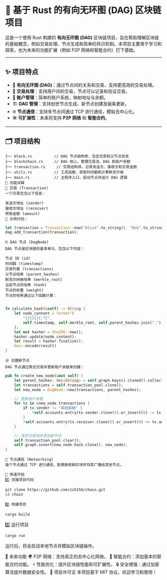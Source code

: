 # 🚀 基于 Rust 的有向无环图 (DAG) 区块链项目

这是一个使用 Rust 构建的 **有向无环图 (DAG)** 区块链项目，旨在帮助理解区块链的基础概念，例如交易处理、节点生成和简单的共识机制。本项目主要用于学习和探索，也为未来的功能扩展（例如 P2P 网络和智能合约）打下基础。

---

## ✨ 项目特点

- 🌟 **有向无环图 (DAG)**：通过节点间的关系和交易，支持更高效的交易处理。
- 💸 **交易处理**：支持用户间的交易，节点可以记录和验证交易。
- 🏦 **账户管理**：简单的账户系统，映射地址与余额。
- 🏗 **DAG 管理**：支持创世节点生成、新节点创建及链条更新。
- 🌐 **节点通信**：支持多节点间通过 TCP 进行通信，模拟去中心化。
- 🛠 **可扩展性**：未来将支持 **P2P 网络** 和 **智能合约**。

---

## 🗂 项目结构

```plaintext
├── block.rs          // DAG 节点结构体，包含交易和父节点信息
├── blockchain.rs     // DAG 核心，管理交易池、DAG 和账户余额
├── transaction.rs     // 交易结构体，记录发送方、接收方和交易金额
├── utils.rs          // 工具函数，获取时间戳和计算默克尔根
├── main.rs           // 主程序入口，启动节点并运行 DAG 逻辑
🎯 功能详解
💼 交易 (Transaction)
一个交易包含以下信息：

发送方地址 (sender)
接收方地址 (receiver)
转账金额 (amount)
🌟 示例代码：
```
```rust
let transaction = Transaction::new("Alice".to_string(), "Bob".to_string(), 10);
dag.add_transaction(transaction);
```
```plaintext
⛓ DAG 节点 (DagNode)
DAG 节点是区块链的基本单元，包含以下内容：

节点 ID (id)
时间戳 (timestamp)
交易列表 (transactions)
父节点哈希 (parent_hashes)
默克尔树根哈希 (merkle_root)
当前节点的哈希 (hash)
节点的权重 (weight)
节点的哈希通过以下函数计算：
```

```rust

fn calculate_hash(&self) -> String {
    let node_content = format!(
        "{}{}{}{:?}",
        self.timestamp, self.merkle_root, self.parent_hashes.join(","), self.transactions
    );
    let mut hasher = Sha256::new();
    hasher.update(node_content);
    let result = hasher.finalize();
    hex::encode(result)
}
```
```plaintext
🪙 创建新节点
DAG 节点通过聚合交易并更新账户余额来创建：
```
```rust
pub fn create_new_node(&mut self) {
    let parent_hashes: Vec<String> = self.graph.keys().cloned().collect();
    let transactions = self.transaction_pool.clone();
    let new_node = DagNode::new(transactions, parent_hashes);

    // 更新账户余额
    for tx in &new_node.transactions {
        if tx.sender != "系统奖励" {
            *self.accounts.entry(tx.sender.clone()).or_insert(0) -= tx.amount;
        }
        *self.accounts.entry(tx.receiver.clone()).or_insert(0) += tx.amount;
    }

    // 清空交易池并添加新节点
    self.transaction_pool.clear();
    self.graph.insert(new_node.hash.clone(), new_node);
}
```
```plaintext
📡 节点通信 (Networking)
每个节点通过 TCP 进行通信，能够接收新区块并将其广播给其他节点。

🚀 快速开始
1️⃣ 克隆项目代码
```
```bash
git clone https://github.com/zzh156/chain.git
cd chain
```
```plaintext
2️⃣ 构建项目
```
```bash
cargo build
```
3️⃣ 运行项目

```bash
cargo run
```
运行后，将会启动本地节点并模拟区块链操作。

🔮 未来功能
🌍 P2P 网络：支持真正的去中心化网络。
🧠 智能合约：添加基本的智能合约功能。
⚡️ 性能优化：提升区块链性能和可扩展性。
🔒 安全增强：通过加密算法提升数据安全性。
📜 项目许可证
本项目基于 MIT 协议，欢迎学习和使用！